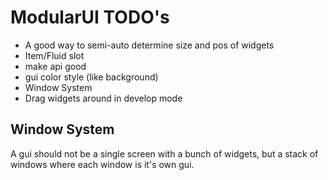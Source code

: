 # ModularUI TODO's

- A good way to semi-auto determine size and pos of widgets
- Item/Fluid slot
- make api good
- gui color style (like background)  
- Window System
- Drag widgets around in develop mode

## Window System
A gui should not be a single screen with a bunch of widgets, but a stack of windows where each window is it's own gui.
